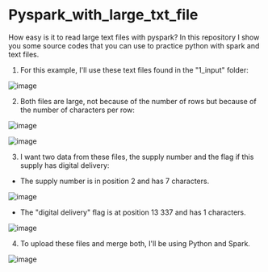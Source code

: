 # Pyspark_with_large_txt_file
How easy is it to read large text files with pyspark? In this repository I show you some source codes that you can use to practice python with spark and text files.

1) For this example, I'll use these text files found in the "1_input" folder:

![image](https://user-images.githubusercontent.com/31372472/204044929-10ac1d11-b0a9-4353-b06f-88616c16279f.png)

2) Both files are large, not because of the number of rows but because of the number of characters per row:

![image](https://user-images.githubusercontent.com/31372472/204045080-e1effbb4-cedc-4f2c-b1f2-84905a5fd443.png)

![image](https://user-images.githubusercontent.com/31372472/204045314-e52558cb-839a-4700-9198-d57679f252e6.png)

3) I want two data from these files, the supply number and the flag if this supply has digital delivery:

* The supply number is in position 2 and has 7 characters.

![image](https://user-images.githubusercontent.com/31372472/204047601-04e2b14d-94f6-41f9-a3a9-9341d2f0d6b2.png)

* The "digital delivery" flag is at position 13 337 and has 1 characters.

![image](https://user-images.githubusercontent.com/31372472/204048589-e746a5c1-f3a5-4aef-9db5-17c0d5844bc1.png)

4) To upload these files and merge both, I'll be using Python and Spark.

![image](https://user-images.githubusercontent.com/31372472/204048743-02e25e87-ce37-473c-a333-3a1725f274eb.png)
